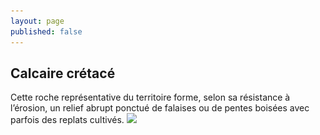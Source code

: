 ```yaml
---
layout: page
published: false
---
```


## Calcaire crétacé

Cette roche représentative du territoire forme, selon sa résistance à l’érosion, un relief abrupt ponctué de falaises ou de pentes boisées avec parfois des replats cultivés.
![](/data/images/9/géographie/9_GEOGRAPHIE_POP4.jpg)